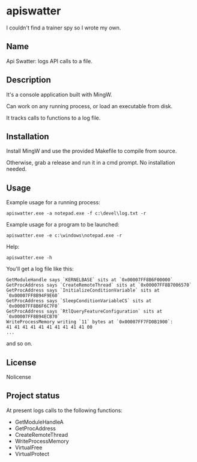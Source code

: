 # apiswatter
I couldn't find a trainer spy so I wrote my own.

## Name
Api Swatter: logs API calls to a file.

## Description
It's a console application built with MingW.

Can work on any running process, or load an executable from disk.

It tracks calls to functions to a log file.


## Installation
Install MingW and use the provided Makefile to compile from source.

Otherwise, grab a release and run it in a cmd prompt.  No installation needed.

## Usage
Example usage for a running process:
```
apiswatter.exe -a notepad.exe -f c:\devel\log.txt -r
```
Example usage for a program to be launched:
```
apiswatter.exe -e c:\windows\notepad.exe -r
```
Help:
```
apiswatter.exe -h
```
You'll get a log file like this:

```
GetModuleHandle says `KERNELBASE` sits at `0x00007FF8B6F00000`
GetProcAddress says `CreateRemoteThread` sits at `0x00007FF8B7006570`
GetProcAddress says `InitializeConditionVariable` sits at `0x00007FF8B94F9E60`
GetProcAddress says `SleepConditionVariableCS` sits at `0x00007FF8B6F6C7F0`
GetProcAddress says `RtlQueryFeatureConfiguration` sits at `0x00007FF8B94ECB70`
WriteProcessMemory writing `11` bytes at `0x00007FF7FD0B1900`:
41 41 41 41 41 41 41 41 41 41 00 
...
```
and so on.

## License
Nolicense

## Project status
At present logs calls to the following functions:

* GetModuleHandleA
* GetProcAddress
* CreateRemoteThread
* WriteProcessMemory
* VirtualFree
* VirtualProtect


